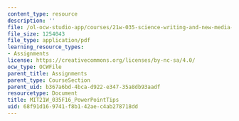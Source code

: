 ```yaml
---
content_type: resource
description: ''
file: /ol-ocw-studio-app/courses/21w-035-science-writing-and-new-media-communicating-science-to-the-public-fall-2016/68f91d169741f8b142aec4ab278718dd_MIT21W_035F16_PowerPointTips.pdf
file_size: 1254043
file_type: application/pdf
learning_resource_types:
- Assignments
license: https://creativecommons.org/licenses/by-nc-sa/4.0/
ocw_type: OCWFile
parent_title: Assignments
parent_type: CourseSection
parent_uid: b367a6bd-4bca-d922-e347-35a8db93aadf
resourcetype: Document
title: MIT21W_035F16_PowerPointTips
uid: 68f91d16-9741-f8b1-42ae-c4ab278718dd
---
```

